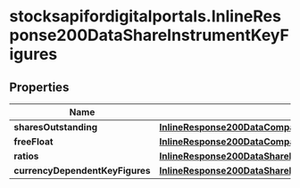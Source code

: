 # stocksapifordigitalportals.InlineResponse200DataShareInstrumentKeyFigures

## Properties

Name | Type | Description | Notes
------------ | ------------- | ------------- | -------------
**sharesOutstanding** | [**InlineResponse200DataCompanyKeyFiguresSharesOutstanding**](InlineResponse200DataCompanyKeyFiguresSharesOutstanding.md) |  | [optional] 
**freeFloat** | [**InlineResponse200DataCompanyKeyFiguresFreeFloat**](InlineResponse200DataCompanyKeyFiguresFreeFloat.md) |  | [optional] 
**ratios** | [**InlineResponse200DataShareInstrumentKeyFiguresRatios**](InlineResponse200DataShareInstrumentKeyFiguresRatios.md) |  | [optional] 
**currencyDependentKeyFigures** | [**InlineResponse200DataShareInstrumentKeyFiguresCurrencyDependentKeyFigures**](InlineResponse200DataShareInstrumentKeyFiguresCurrencyDependentKeyFigures.md) |  | [optional] 


